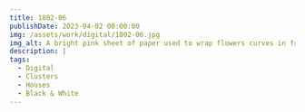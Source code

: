```yaml
---
title: 1802-06
publishDate: 2023-04-02 00:00:00
img: /assets/work/digital/1802-06.jpg
img_alt: A bright pink sheet of paper used to wrap flowers curves in front of rich blue background
description: |
tags:
  - Digital
  - Clusters
  - Houses
  - Black & White
---
```


